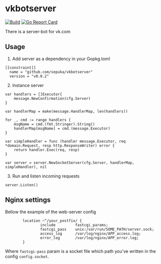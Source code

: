 # vkbotserver
[![Build](https://circleci.com/gh/Sepuka/vkbotserver.svg?style=svg)](https://github.com/Sepuka/vkbotserver)
[![Go Report Card](https://goreportcard.com/badge/github.com/Sepuka/vkbotserver)](https://goreportcard.com/report/github.com/Sepuka/vkbotserver)

There is a server-bot for vk.com

## Usage
1. Add server as a dependency in your Gopkg.toml

```
[[constraint]]
  name = "github.com/sepuka/vkbotserver"
  version = "v0.0.2"
```

2. Instance server

```
var handlers = []Executor{
    message.NewConfirmation(cfg.Server)
}

var handlerMap = make(message.HandlerMap, len(handlers))

for _, cmd := range handlers {
    msgName = cmd.(fmt.Stringer).String()
    handlerMap[msgName] = cmd.(message.Executor)
}

var simpleHandler = func (handler message.Executor, req *domain.Request, resp http.ResponseWriter) error {
    return handler.Exec(req, resp)
}

var server = server.NewSocketServer(cfg.Server, handlerMap, simpleHandler), nil
```

3. Run and listen incoming requests

```
server.Listen()
```

## Nginx settings

Bellow the example of the web-server config

```
        location ~^/your_postfix/ {
                include         fastcgi_params;
                fastcgi_pass    unix:/var/run/SOME_PATH/server.sock;
                access_log      /var/log/nginx/APP_access.log;
                error_log       /var/log/nginx/APP_error.log;
        }
```

Where `fastcgi-pass` param is a socket file which path you've written in the config `config.socket`.